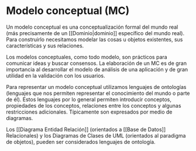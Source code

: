 # Modelo conceptual (MC)
Un modelo conceptual es una conceptualización formal del mundo real (más precisamente de un [[Dominio|dominio]] específico del mundo real). Para construirlo necesitamos modelar las cosas u objetos existentes, sus características y sus relaciones.

Los modelos conceptuales, como todo modelo, son prácticos para comunicar ideas y buscar consensos. La elaboración de un MC es de gran importancia al desarrollar el modelo de análisis de una aplicación y de gran utilidad en la validación con los usuarios.

Para representar un modelo conceptual utilizamos lenguajes de ontologías (lenguajes que nos permiten representar el conocimiento del mundo o parte de él). Estos lenguajes por lo general permiten introducir conceptos, propiedades de los conceptos, relaciones entre los conceptos y algunas restricciones adicionales. Típicamente son expresados por medio de diagramas.

Los [[Diagrama Entidad Relación]] (orientados a [[Base de Datos]] Relacionales) y los Diagramas de Clases de UML (orientados al paradigma de objetos), pueden ser considerados lenguajes de ontología.
